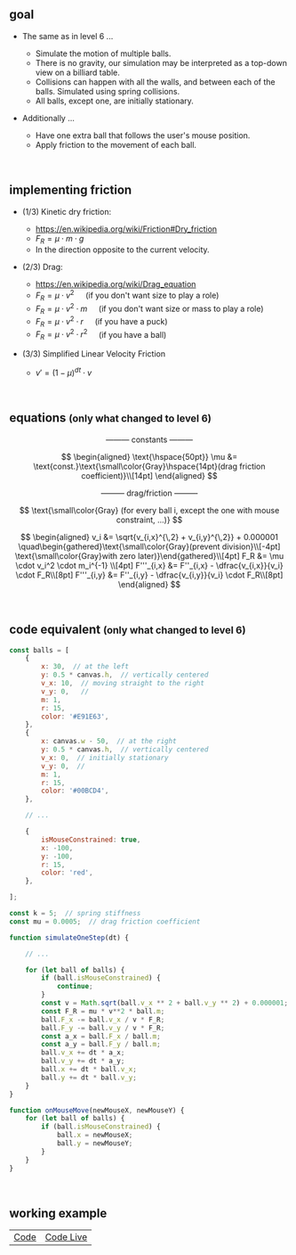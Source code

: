 ## goal
+ The same as in level 6 ...
  - Simulate the motion of multiple balls.
  - There is no gravity, our simulation may be interpreted as a top-down view on a billiard table.
  - Collisions can happen with all the walls, and between each of the balls. Simulated using spring collisions.
  - All balls, except one, are initially stationary.

+ Additionally ...
  - Have one extra ball that follows the user's mouse position.
  - Apply friction to the movement of each ball.

<br>



## implementing friction
+ (1/3) Kinetic dry friction:
  - https://en.wikipedia.org/wiki/Friction#Dry_friction
  - $F_R = \mu \cdot m \cdot g$
  - In the direction opposite to the current velocity.
    <br>

+ (2/3) Drag:
  - https://en.wikipedia.org/wiki/Drag_equation
  - $F_R = \mu \cdot v^2 \quad$ (if you don't want size to play a role)
  - $F_R = \mu \cdot v^2 \cdot m \quad$ (if you don't want size or mass to play a role)
  - $F_R = \mu \cdot v^2 \cdot r \quad$ (if you have a puck)
  - $F_R = \mu \cdot v^2 \cdot r^2 \quad$ (if you have a ball)
    <br>

+ (3/3) Simplified Linear Velocity Friction
  - $v' = (1 - \mu)^{dt} \cdot v$

<br>



## equations <small>(only what changed to level 6)</small>
$$
\text{--------- constants ---------}
$$

$$
\begin{aligned}
\text{\hspace{50pt}}
\mu &= \text{const.}\text{\small\color{Gray}\hspace{14pt}(drag friction coefficient)}\\[14pt]
\end{aligned}
$$

$$
\text{--------- drag/friction ---------}
$$

$$
\text{\small\color{Gray} (for every ball i, except the one with mouse constraint, ...)}
$$

$$
\begin{aligned}
v_i &= \sqrt{v_{i,x}^{\,2} + v_{i,y}^{\,2}} + 0.000001 \quad\begin{gathered}\text{\small\color{Gray}(prevent division}\\[-4pt] \text{\small\color{Gray}with zero later)}\end{gathered}\\[4pt]
F_R &= \mu \cdot v_i^2 \cdot m_i^{-1} \\[4pt]
F'''_{i,x} &= F''_{i,x} - \dfrac{v_{i,x}}{v_i} \cdot F_R\\[8pt]
F'''_{i,y} &= F''_{i,y} - \dfrac{v_{i,y}}{v_i} \cdot F_R\\[8pt]
\end{aligned}
$$

<br>



## code equivalent <small>(only what changed to level 6)</small>
```js
const balls = [
    {
        x: 30,  // at the left
        y: 0.5 * canvas.h,  // vertically centered
        v_x: 10,  // moving straight to the right
        v_y: 0,   //
        m: 1,
        r: 15,
        color: '#E91E63',
    },
    {
        x: canvas.w - 50,  // at the right
        y: 0.5 * canvas.h,  // vertically centered
        v_x: 0,  // initially stationary
        v_y: 0,  //
        m: 1,
        r: 15,
        color: '#00BCD4',
    },

    // ...

    {
        isMouseConstrained: true,
        x: -100,
        y: -100,
        r: 15,
        color: 'red',
    },

];

const k = 5;  // spring stiffness
const mu = 0.0005;  // drag friction coefficient

function simulateOneStep(dt) {

    // ...

    for (let ball of balls) {
        if (ball.isMouseConstrained) {
            continue;
        }
        const v = Math.sqrt(ball.v_x ** 2 + ball.v_y ** 2) + 0.000001;  // '+0.000001' prevents division with zero later
        const F_R = mu * v**2 * ball.m;
        ball.F_x -= ball.v_x / v * F_R;
        ball.F_y -= ball.v_y / v * F_R;
        const a_x = ball.F_x / ball.m;
        const a_y = ball.F_y / ball.m;
        ball.v_x += dt * a_x;
        ball.v_y += dt * a_y;
        ball.x += dt * ball.v_x;
        ball.y += dt * ball.v_y;
    }
}

function onMouseMove(newMouseX, newMouseY) {
    for (let ball of balls) {
        if (ball.isMouseConstrained) {
            ball.x = newMouseX;
            ball.y = newMouseY;
        }
    }
}
```

<br>



## working example

|||
| --- | --- |
| [Code](https://github.com/pitizzzle/physics-simulations-balls/blob/main/code/level-7-mouse-constraint-and-friction.html) | [Code Live](https://pitizzzle.github.io/simulate-ball-physics/code/level-7-mouse-constraint-and-friction.html) |
